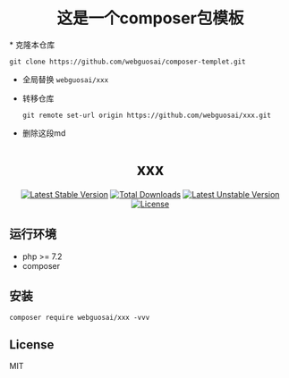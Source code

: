 <h1 align="center">这是一个composer包模板</h1>
* 克隆本仓库

  ```shell
  git clone https://github.com/webguosai/composer-templet.git 
  ```

* 全局替换 `webguosai/xxx`

* 转移仓库

  ```shell
  git remote set-url origin https://github.com/webguosai/xxx.git
  ```

* 删除这段md





  

<h1 align="center">xxx</h1>

<p align="center">
<a href="https://packagist.org/packages/webguosai/xxx"><img src="https://poser.pugx.org/webguosai/xxx/v/stable" alt="Latest Stable Version"></a>
<a href="https://packagist.org/packages/webguosai/xxx"><img src="https://poser.pugx.org/webguosai/xxx/downloads" alt="Total Downloads"></a>
<a href="https://packagist.org/packages/webguosai/xxx"><img src="https://poser.pugx.org/webguosai/xxx/v/unstable" alt="Latest Unstable Version"></a>
<a href="https://packagist.org/packages/webguosai/xxx"><img src="https://poser.pugx.org/webguosai/xxx/license" alt="License"></a>
</p>


## 运行环境

- php >= 7.2
- composer

## 安装

```Shell
composer require webguosai/xxx -vvv
```


## License

MIT
